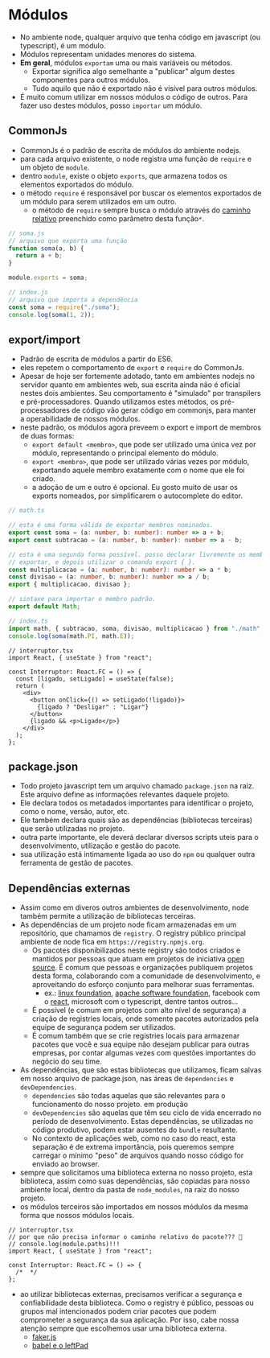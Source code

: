 # Módulos

- No ambiente node, qualquer arquivo que tenha código em javascript (ou typescript), é um módulo.
- Módulos representam unidades menores do sistema.
- **Em geral**, módulos `exportam` uma ou mais variáveis ou métodos.
  - Exportar significa algo semelhante a "publicar" algum destes componentes para outros módulos.
  - Tudo aquilo que não é exportado não é visível para outros módulos.
- É muito comum utilizar em nossos módulos o código de outros. Para fazer uso destes módulos, posso `importar` um módulo.

## CommonJs

- CommonJs é o padrão de escrita de módulos do ambiente nodejs.
- para cada arquivo existente, o node registra uma função de `require` e um objeto de `module`.
- dentro `module`, existe o objeto `exports`, que armazena todos os elementos exportados do módulo.
- o método `require` é responsável por buscar os elementos exportados de um módulo para serem utilizados em um outro.
  - o método de `require` sempre busca o módulo através do [caminho relativo](https://youtu.be/B6wQDGRSQ08?t=204) preenchido como parâmetro desta função`*`.

```js
// soma.js
// arquivo que exporta uma função
function soma(a, b) {
  return a + b;
}

module.exports = soma;
```

```js
// index.js
// arquivo que importa a dependência
const soma = require("./soma");
console.log(soma(1, 2));
```

## export/import

- Padrão de escrita de módulos a partir do ES6.
- eles repetem o comportamento de `export` e `require` do CommonJs.
- Apesar de hoje ser fortemente adotado, tanto em ambientes nodejs no servidor quanto em ambientes web, sua escrita ainda não é oficial nestes dois ambientes. Seu comportamento é "simulado" por transpilers e pré-processadores. Quando utilizamos estes métodos, os pré-processadores de código vão gerar código em commonjs, para manter a operabilidade de nossos módulos.
- neste padrão, os módulos agora preveem o export e import de membros de duas formas:
  - `export default <membro>`, que pode ser utilizado uma única vez por módulo, representando o principal elemento do módulo.
  - `export <membro>`, que pode ser utilizado várias vezes por módulo, exportando aquele membro exatamente com o nome que ele foi criado.
  - a adoção de um e outro é opcional. Eu gosto muito de usar os exports nomeados, por simplificarem o autocomplete do editor.

```ts
// math.ts

// esta é uma forma válida de exportar membros nominados.
export const soma = (a: number, b: number): number => a + b;
export const subtracao = (a: number, b: number): number => a - b;

// esta é uma segunda forma possível. posso declarar livremente os membros que desejo
// exportar, e depois utilizar o comando export { }.
const multiplicacao = (a: number, b: number): number => a * b;
const divisao = (a: number, b: number): number => a / b;
export { multiplicacao, divisao };

// sintaxe para importar o membro padrão.
export default Math;
```

```ts
// index.ts
import math, { subtracao, soma, divisao, multiplicacao } from "./math";
console.log(soma(math.PI, math.E));
```

```tsx
// interruptor.tsx
import React, { useState } from "react";

const Interruptor: React.FC = () => {
  const [ligado, setLigado] = useState(false);
  return (
    <div>
      <button onClick={() => setLigado(!ligado)}>
        {ligado ? "Desligar" : "Ligar"}
      </button>
      {ligado && <p>Ligado</p>}
    </div>
  );
};
```

## package.json

- Todo projeto javascript tem um arquivo chamado `package.json` na raiz. Este arquivo define as informações relevantes daquele projeto.
- Ele declara todos os metadados importantes para identificar o projeto, como o nome, versão, autor, etc.
- Ele também declara quais são as dependências (bibliotecas terceiras) que serão utilizadas no projeto.
- outra parte importante, ele deverá declarar diversos scripts uteis para o desenvolvimento, utilização e gestão do pacote.
- sua utilização está intimamente ligada ao uso do `npm` ou qualquer outra ferramenta de gestão de pacotes.

## Dependências externas

- Assim como em diveros outros ambientes de desenvolvimento, node também permite a utilização de bibliotecas terceiras.
- As dependências de um projeto node ficam armazenadas em um repositório, que chamamos de `registry`. O registry público principal ambiente de node fica em `https://registry.npmjs.org`.
  - Os pacotes disponibilizados neste registry são todos criados e mantidos por pessoas que atuam em projetos de iniciativa [open source](https://opensource.com/). É comum que pessoas e organizações publiquem projetos desta forma, colaborando com a comunidade de desenvolvimento, e aproveitando do esforço conjunto para melhorar suas ferramentas.
    - ex.: [linux foundation](https://linuxfoundation.org/), [apache software foundation](https://www.apache.org/), facebook com o [react](https://reactjs.org/), microsoft com o typescript, dentre tantos outros...
  - É possível (e comum em projetos com alto nível de segurança) a criação de registries locais, onde somente pacotes autorizados pela equipe de segurança podem ser utilizados.
  - É comum também que se crie registries locais para armazenar pacotes que você e sua equipe não desejam publicar para outras empresas, por contar algumas vezes com questões importantes do negócio do seu time.
- As dependências, que são estas bibliotecas que utilizamos, ficam salvas em nosso arquivo de package.json, nas áreas de `dependencies` e `devDependencies`.
  - `dependencies` são todas aquelas que são relevantes para o funcionamento do nosso projeto. em produção
  - `devDependencies` são aquelas que têm seu ciclo de vida encerrado no período de desenvolvimento. Estas dependências, se utilizadas no código produtivo, podem estar ausentes do `bundle` resultante.
  - No contexto de aplicações web, como no caso do react, esta separação é de extrema importância, pois queremos sempre carregar o mínimo "peso" de arquivos quando nosso código for enviado ao browser.
- sempre que solicitamos uma biblioteca externa no nosso projeto, esta biblioteca, assim como suas dependências, são copiadas para nosso ambiente local, dentro da pasta de `node_modules`, na raiz do nosso projeto.
- os módulos terceiros são importados em nossos módulos da mesma forma que nossos módulos locais.

```tsx
// interruptor.tsx
// por que não precisa informar o caminho relativo do pacote??? 🤔
// console.log(module.paths)!!!
import React, { useState } from "react";

const Interruptor: React.FC = () => {
  /*  */
};
```

- ao utilizar bibliotecas externas, precisamos verificar a segurança e confiabilidade desta biblioteca. Como o registry é público, pessoas ou grupos mal intencionados podem criar pacotes que podem comprometer a segurança da sua aplicação. Por isso, cabe nossa atenção sempre que escolhemos usar uma biblioteca externa.
  - [faker.js](https://www.theverge.com/2022/1/9/22874949/developer-corrupts-open-source-libraries-projects-affected)
  - [babel e o leftPad](https://www.theregister.com/2016/03/23/npm_left_pad_chaos/)
